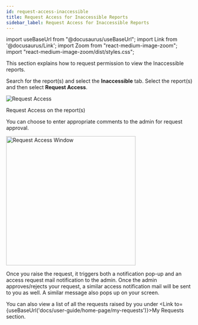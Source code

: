 ```yaml
---
id: request-access-inaccessible
title: Request Access for Inaccessible Reports
sidebar_label: Request Access for Inaccessible Reports
---
```

import useBaseUrl from "@docusaurus/useBaseUrl"; 
import Link from '@docusaurus/Link'; 
import Zoom from "react-medium-image-zoom"; 
import "react-medium-image-zoom/dist/styles.css";

This section explains how to request permission to view the Inaccessible reports.

Search for the report(s) and select the **Inaccessible** tab. Select the report(s) and then select **Request Access**.

  <div class="center">
    <Zoom>
      <img alt="Request Access" src={useBaseUrl('doc-images/user-guide/rq1.png')}/>
    </Zoom>
    <p>Request Access on the report(s)</p>
  </div>

You can choose to enter appropriate comments to the admin for request approval.

  <div class="center">
    <Zoom>
      <img alt="Request Access Window" src={useBaseUrl('doc-images/user-guide/rq2.png')} width="350" />
    </Zoom>
  </div>

Once you raise the request, it triggers both a notification pop-up and an access request mail notification to the admin.
Once the admin approves/rejects your request, a similar access notification mail will be sent to you as well. A similar message also pops up on your screen.

You can also view a list of all the requests raised by you under <Link to={useBaseUrl('docs/user-guide/home-page/my-requests')}>My Requests</Link> section.
